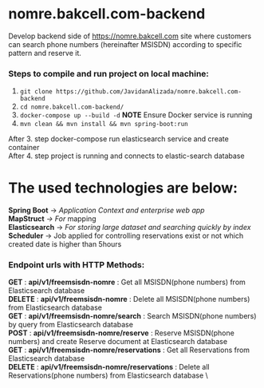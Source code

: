 # nomre.bakcell.com-backend
Develop backend side of https://nomre.bakcell.com site where customers can search phone numbers (hereinafter MSISDN) according to specific pattern and reserve it.

### Steps to compile and run project on local machine:

1. `git clone https://github.com/JavidanAlizada/nomre.bakcell.com-backend`
2. `cd nomre.bakcell.com-backend/`
3. `docker-compose up --build -d` **NOTE** Ensure Docker service is running
4. `mvn clean && mvn install && mvn spring-boot:run`

After 3. step docker-compose run elasticsearch service and create container \
After 4. step project is running and connects to elastic-search database

# The used technologies are below:

**Spring Boot** -> _Application Context and enterprise web app_\
**MapStruct** _->_ _For_ mapping\
**Elasticsearch** -> _For storing large dataset and searching quickly by index_\
**Scheduler** -> Job applied for controlling reservations exist or not which created date is higher than 5hours

### Endpoint urls with HTTP Methods:

**GET** : **api/v1/freemsisdn-nomre** :  Get all MSISDN(phone numbers) from Elasticsearch database \
**DELETE** : **api/v1/freemsisdn-nomre** : Delete all MSISDN(phone numbers) from Elasticsearch database \
**GET** : **api/v1/freemsisdn-nomre/search**  : Search MSISDN(phone numbers) by query from Elasticsearch database \
**POST** : **api/v1/freemsisdn-nomre/reserve** : Reserve MSISDN(phone numbers) and create Reserve document at Elasticsearch database \
**GET** : **api/v1/freemsisdn-nomre/reservations** : Get all Reservations from Elasticsearch database \
**DELETE** : **api/v1/freemsisdn-nomre/reservations** : Delete all Reservations(phone numbers) from Elasticsearch database \
